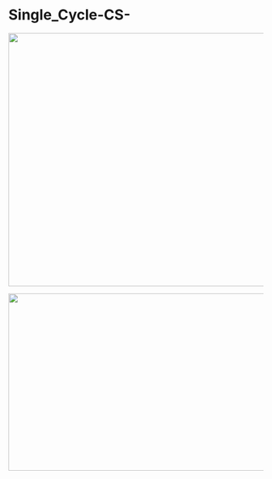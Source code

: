 Single_Cycle-CS-
================

<p align="center"><img src="https://user-images.githubusercontent.com/37611500/122678466-089a8f00-d222-11eb-8e7e-d304275a9d8c.PNG" width="1000" height="500">

<p align="center"><img src="https://user-images.githubusercontent.com/37611500/122678546-4eefee00-d222-11eb-9ab8-732cf0c90568.PNG" width="1000" height="350">
